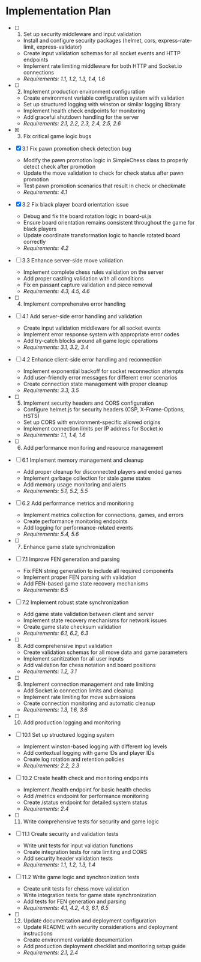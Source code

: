 # Implementation Plan

- [ ] 1. Set up security middleware and input validation
  - Install and configure security packages (helmet, cors, express-rate-limit, express-validator)
  - Create input validation schemas for all socket events and HTTP endpoints
  - Implement rate limiting middleware for both HTTP and Socket.io connections
  - _Requirements: 1.1, 1.2, 1.3, 1.4, 1.6_

- [ ] 2. Implement production environment configuration
  - Create environment variable configuration system with validation
  - Set up structured logging with winston or similar logging library
  - Implement health check endpoints for monitoring
  - Add graceful shutdown handling for the server
  - _Requirements: 2.1, 2.2, 2.3, 2.4, 2.5, 2.6_

- [x] 3. Fix critical game logic bugs
- [x] 3.1 Fix pawn promotion check detection bug
  - Modify the pawn promotion logic in SimpleChess class to properly detect check after promotion
  - Update the move validation to check for check status after pawn promotion
  - Test pawn promotion scenarios that result in check or checkmate
  - _Requirements: 4.1_

- [x] 3.2 Fix black player board orientation issue
  - Debug and fix the board rotation logic in board-ui.js
  - Ensure board orientation remains consistent throughout the game for black players
  - Update coordinate transformation logic to handle rotated board correctly
  - _Requirements: 4.2_

- [ ] 3.3 Enhance server-side move validation
  - Implement complete chess rules validation on the server
  - Add proper castling validation with all conditions
  - Fix en passant capture validation and piece removal
  - _Requirements: 4.3, 4.5, 4.6_

- [ ] 4. Implement comprehensive error handling
- [ ] 4.1 Add server-side error handling and validation
  - Create input validation middleware for all socket events
  - Implement error response system with appropriate error codes
  - Add try-catch blocks around all game logic operations
  - _Requirements: 3.1, 3.2, 3.4_

- [ ] 4.2 Enhance client-side error handling and reconnection
  - Implement exponential backoff for socket reconnection attempts
  - Add user-friendly error messages for different error scenarios
  - Create connection state management with proper cleanup
  - _Requirements: 3.3, 3.5_

- [ ] 5. Implement security headers and CORS configuration
  - Configure helmet.js for security headers (CSP, X-Frame-Options, HSTS)
  - Set up CORS with environment-specific allowed origins
  - Implement connection limits per IP address for Socket.io
  - _Requirements: 1.1, 1.4, 1.6_

- [ ] 6. Add performance monitoring and resource management
- [ ] 6.1 Implement memory management and cleanup
  - Add proper cleanup for disconnected players and ended games
  - Implement garbage collection for stale game states
  - Add memory usage monitoring and alerts
  - _Requirements: 5.1, 5.2, 5.5_

- [ ] 6.2 Add performance metrics and monitoring
  - Implement metrics collection for connections, games, and errors
  - Create performance monitoring endpoints
  - Add logging for performance-related events
  - _Requirements: 5.4, 5.6_

- [ ] 7. Enhance game state synchronization
- [ ] 7.1 Improve FEN generation and parsing
  - Fix FEN string generation to include all required components
  - Implement proper FEN parsing with validation
  - Add FEN-based game state recovery mechanisms
  - _Requirements: 6.5_

- [ ] 7.2 Implement robust state synchronization
  - Add game state validation between client and server
  - Implement state recovery mechanisms for network issues
  - Create game state checksum validation
  - _Requirements: 6.1, 6.2, 6.3_

- [ ] 8. Add comprehensive input validation
  - Create validation schemas for all move data and game parameters
  - Implement sanitization for all user inputs
  - Add validation for chess notation and board positions
  - _Requirements: 1.2, 3.1_

- [ ] 9. Implement connection management and rate limiting
  - Add Socket.io connection limits and cleanup
  - Implement rate limiting for move submissions
  - Create connection monitoring and automatic cleanup
  - _Requirements: 1.3, 1.6, 3.6_

- [ ] 10. Add production logging and monitoring
- [ ] 10.1 Set up structured logging system
  - Implement winston-based logging with different log levels
  - Add contextual logging with game IDs and player IDs
  - Create log rotation and retention policies
  - _Requirements: 2.2, 2.3_

- [ ] 10.2 Create health check and monitoring endpoints
  - Implement /health endpoint for basic health checks
  - Add /metrics endpoint for performance monitoring
  - Create /status endpoint for detailed system status
  - _Requirements: 2.4_

- [ ] 11. Write comprehensive tests for security and game logic
- [ ] 11.1 Create security and validation tests
  - Write unit tests for input validation functions
  - Create integration tests for rate limiting and CORS
  - Add security header validation tests
  - _Requirements: 1.1, 1.2, 1.3, 1.4_

- [ ] 11.2 Write game logic and synchronization tests
  - Create unit tests for chess move validation
  - Write integration tests for game state synchronization
  - Add tests for FEN generation and parsing
  - _Requirements: 4.1, 4.2, 4.3, 6.1, 6.5_

- [ ] 12. Update documentation and deployment configuration
  - Update README with security considerations and deployment instructions
  - Create environment variable documentation
  - Add production deployment checklist and monitoring setup guide
  - _Requirements: 2.1, 2.4_
